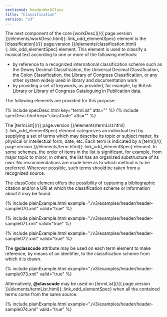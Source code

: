 ```yaml
---
sectionid: headerWorkClass
title: "Classification"
version: "v3"
---
```




The next component of the core [workDesc](/{{ page.version }}/elements/workDesc.html){:.link_odd_elementSpec} element is the [classification](/{{ page.version }}/elements/classification.html){:.link_odd_elementSpec} element. This element is used to classify a musical text
according to one or more of the following methods:


- by reference to a recognized international classification scheme such as the Dewey
Decimal Classification, the Universal Decimal Classification, the Colon Classification,
the Library of Congress Classification, or any other system widely used in library
and
documentation work
- by providing a set of keywords, as provided, for example, by British Library or
Library of Congress Cataloguing in Publication data.

The following elements are provided for this purpose:



{% include specDesc.html key="termList" atts="" %}
{% include specDesc.html key="classCode" atts="" %}



The [termList](/{{ page.version }}/elements/termList.html){:.link_odd_elementSpec} element categorizes an individual text by supplying a
set of terms which may describe its topic or subject matter, its physical or intellectual
form, date, etc. Each term is indicated by a [term](/{{ page.version }}/elements/term.html){:.link_odd_elementSpec} element. In some
schemes, the order of items in the list is significant, for example, from major topic
to
minor; in others, the list has an organized substructure of its own. No recommendations
are
made here as to which method is to be preferred. Wherever possible, such terms should
be
taken from a recognized source.

The classCode element offers the possibility of capturing a bibliographic citation
and/or a
URI at which the classification scheme or information about it may be found.

{% include plainExample.html example="./v3/examples/header/header-sample070.xml" valid="true" %}

{% include plainExample.html example="./v3/examples/header/header-sample071.xml" valid="true" %}

{% include plainExample.html example="./v3/examples/header/header-sample072.xml" valid="true" %}

The **@classcode** attribute may be used on each term element to make reference, by
means of an identifier, to the classification scheme from which it is drawn.

{% include plainExample.html example="./v3/examples/header/header-sample073.xml" valid="true" %}

Alternatively, **@classcode** may be used on [termList](/{{ page.version }}/elements/termList.html){:.link_odd_elementSpec} when all
the contained terms come from the same source.

{% include plainExample.html example="./v3/examples/header/header-sample074.xml" valid="true" %}

